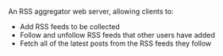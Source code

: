 An RSS aggregator web server, allowing clients to:

- Add RSS feeds to be collected
- Follow and unfollow RSS feeds that other users have added
- Fetch all of the latest posts from the RSS feeds they follow
